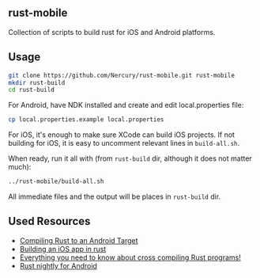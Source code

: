 ## rust-mobile

Collection of scripts to build rust for iOS and Android platforms.

## Usage

```bash
git clone https://github.com/Nercury/rust-mobile.git rust-mobile
mkdir rust-build
cd rust-build
```

For Android, have NDK installed and create and edit local.properties file:

```bash
cp local.properties.example local.properties
```

For iOS, it's enough to make sure XCode can build iOS projects. If not building for iOS, it is easy
to uncomment relevant lines in `build-all.sh`.

When ready, run it all with (from `rust-build` dir, although it does not matter much):

```bash
../rust-mobile/build-all.sh
```

All immediate files and the output will be places in `rust-build` dir.

## Used Resources

- [Compiling Rust to an Android Target][compiling-to-android]
- [Building an iOS app in rust][ios-in-rust]
- [Everything you need to know about cross compiling Rust programs!][japaric-rust-cross]
- [Rust nightly for Android][rust-nightly-for-android]

[compiling-to-android]: https://ghotiphud.github.io/rust/android/cross-compiling/2016/01/06/compiling-rust-to-android.html
[ios-in-rust]: https://www.bignerdranch.com/blog/building-an-ios-app-in-rust-part-1/
[japaric-rust-cross]: https://github.com/japaric/rust-cross
[rust-nightly-for-android]: https://users.rust-lang.org/t/rust-nightly-for-android/645/3